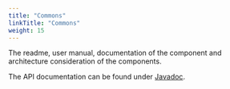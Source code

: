 ```yaml
---
title: "Commons"
linkTitle: "Commons"
weight: 15
---
```


The readme, user manual, documentation of the component and architecture consideration of the components.

The API documentation can be found under [Javadoc](/docs/commons/api-commons/index.html).
